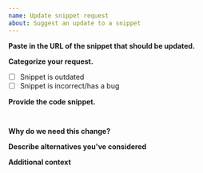 ```yaml
---
name: Update snippet request
about: Suggest an update to a snippet
---
```


**Paste in the URL of the snippet that should be updated.**

**Categorize your request.**

- [ ] Snippet is outdated
- [ ] Snippet is incorrect/has a bug

**Provide the code snippet.**

<!-- In its entirety paste in the full code snippet that should be used instead. -->

```


```

**Why do we need this change?**

<!-- Provide a clear and concise technical explanation of why this change is needed. -->

**Describe alternatives you've considered**

<!-- A clear and concise description of any alternative solutions or features you've considered. -->

**Additional context**

<!-- Optional: add any other context or screenshots about the feature request here. -->
